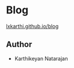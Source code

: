 # Blog

[lxkarthi.github.io/blog](https://lxkarthi.github.io/blog)



## Author
- Karthikeyan Natarajan

